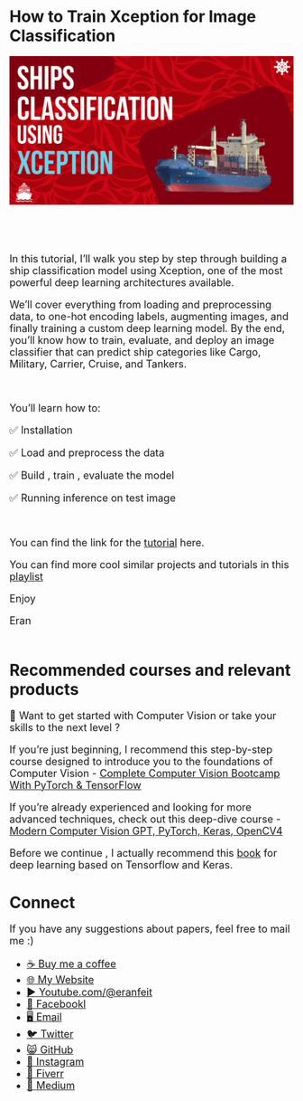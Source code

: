 # How to Train Xception for Image Classification

<p align="center">
  <img width="800" src="Ships classification Using Xception.png" "image">
</p>

##
<br/><br/> 

<font size= "4" >

In this tutorial, I’ll walk you step by step through building a ship classification model using Xception, one of the most powerful deep learning architectures available.

We’ll cover everything from loading and preprocessing data, to one-hot encoding labels, augmenting images, and finally training a custom deep learning model.
By the end, you’ll know how to train, evaluate, and deploy an image classifier that can predict ship categories like Cargo, Military, Carrier, Cruise, and Tankers.


<br/>

You’ll learn how to:

✅ Installation 

✅ Load and preprocess the data 

✅ Build , train , evaluate the model  

✅ Running inference on test image  


<br/>

You can find the link for the [tutorial](https://youtu.be/vsrkQsYGRAo) here. 

You can find more cool similar projects and tutorials in this [playlist]( https://www.youtube.com/watch?v=n-SpVoHrzDQ&list=PLdkryDe59y4aytIPjci6_fn3B1-QuM-Oh)

Enjoy

Eran
<br/><br/> 

</font>

# Recommended courses and relevant products 
<font size= "4" >

🚀 Want to get started with Computer Vision or take your skills to the next level ? 

If you’re just beginning, I recommend this step-by-step course designed to introduce you to the foundations of Computer Vision - [Complete Computer Vision Bootcamp With PyTorch & TensorFlow](https://trk.udemy.com/9LoE7E) 

If you’re already experienced and looking for more advanced techniques, check out this deep-dive course - [Modern Computer Vision GPT, PyTorch, Keras, OpenCV4](https://trk.udemy.com/EEDyMD)

Before we continue , I actually recommend this [book](https://amzn.to/3STWZ2N) for deep learning based on Tensorflow and Keras. 



</font>

# Connect

<font size= "4" >
If you have any suggestions about papers, feel free to mail me :)

- [☕ Buy me a coffee](https://ko-fi.com/eranfeit)
- [🌐 My Website](https://eranfeit.net)
- [▶️ Youtube.com/@eranfeit](https://www.youtube.com/channel/UCTiWJJhaH6BviSWKLJUM9sg)
- [🐙 Facebookl](https://www.facebook.com/groups/3080601358933585)
- [🖥️ Email](mailto:feitgemel@gmail.com)
- [🐦 Twitter](https://twitter.com/eran_feit )
- [😸 GitHub](https://github.com/feitgemel)
- [📸 Instagram](https://www.instagram.com/eran_feit/)
- [🤝 Fiverr ](https://www.fiverr.com/s/mB3Pbb)
- [📝 Medium ](https://medium.com/@feitgemel)


</font>

